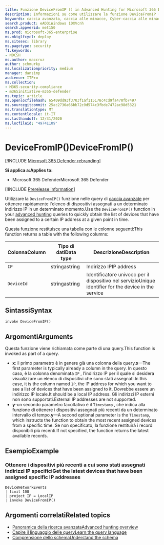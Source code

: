 ```yaml
---
title: Funzione DeviceFromIP () in Advanced Hunting for Microsoft 365 Defender
description: Informazioni su come utilizzare la funzione DeviceFromIP () per ottenere i dispositivi a cui è stato assegnato un indirizzo IP specifico
keywords: caccia avanzata, caccia alle minacce, Cyber-caccia alle minacce, Microsoft Threat Protection, Microsoft 365, MTP, M365, ricerca, query, telemetria, riferimento allo schema, kusto, dispositivo, devicefromIP, funzione, arricchimento
search.product: eADQiWindows 10XVcnh
search.appverid: met150
ms.prod: microsoft-365-enterprise
ms.mktglfcycl: deploy
ms.sitesec: library
ms.pagetype: security
f1.keywords:
- NOCSH
ms.author: maccruz
author: schmurky
ms.localizationpriority: medium
manager: dansimp
audience: ITPro
ms.collection:
- M365-security-compliance
- m365initiative-m365-defender
ms.topic: article
ms.openlocfilehash: 65409dd93f3703f1af115178c4cd9fa470fb7497
ms.sourcegitcommit: 25ac2736a66bb72c0d574c3fbde7472ac98d5321
ms.translationtype: MT
ms.contentlocale: it-IT
ms.lasthandoff: 12/31/2020
ms.locfileid: "49741109"
---
```

# <a name="devicefromip"></a><span data-ttu-id="696bd-104">DeviceFromIP()</span><span class="sxs-lookup"><span data-stu-id="696bd-104">DeviceFromIP()</span></span>

[!INCLUDE [Microsoft 365 Defender rebranding](../includes/microsoft-defender.md)]


<span data-ttu-id="696bd-105">**Si applica a:**</span><span class="sxs-lookup"><span data-stu-id="696bd-105">**Applies to:**</span></span>
- <span data-ttu-id="696bd-106">Microsoft 365 Defender</span><span class="sxs-lookup"><span data-stu-id="696bd-106">Microsoft 365 Defender</span></span>


[!INCLUDE [Prerelease information](../includes/prerelease.md)]


<span data-ttu-id="696bd-107">Utilizzare la `DeviceFromIP()` funzione nelle query di [caccia avanzate](advanced-hunting-overview.md) per ottenere rapidamente l'elenco di dispositivi assegnati a un determinato indirizzo IP in un determinato momento.</span><span class="sxs-lookup"><span data-stu-id="696bd-107">Use the `DeviceFromIP()` function in your [advanced hunting](advanced-hunting-overview.md) queries to quickly obtain the list of devices that have been assigned to a certain IP address at a given point in time.</span></span> 

<span data-ttu-id="696bd-108">Questa funzione restituisce una tabella con le colonne seguenti:</span><span class="sxs-lookup"><span data-stu-id="696bd-108">This function returns a table with the following columns:</span></span>

| <span data-ttu-id="696bd-109">Colonna</span><span class="sxs-lookup"><span data-stu-id="696bd-109">Column</span></span> | <span data-ttu-id="696bd-110">Tipo di dati</span><span class="sxs-lookup"><span data-stu-id="696bd-110">Data type</span></span> | <span data-ttu-id="696bd-111">Descrizione</span><span class="sxs-lookup"><span data-stu-id="696bd-111">Description</span></span> |
|------------|-------------|-------------|
| `IP` | <span data-ttu-id="696bd-112">stringa</span><span class="sxs-lookup"><span data-stu-id="696bd-112">string</span></span> | <span data-ttu-id="696bd-113">Indirizzo IP</span><span class="sxs-lookup"><span data-stu-id="696bd-113">IP address</span></span>  |
| `DeviceId` | <span data-ttu-id="696bd-114">stringa</span><span class="sxs-lookup"><span data-stu-id="696bd-114">string</span></span> | <span data-ttu-id="696bd-115">Identificatore univoco per il dispositivo nel servizio</span><span class="sxs-lookup"><span data-stu-id="696bd-115">Unique identifier for the device in the service</span></span> |


## <a name="syntax"></a><span data-ttu-id="696bd-116">Sintassi</span><span class="sxs-lookup"><span data-stu-id="696bd-116">Syntax</span></span>

```kusto
invoke DeviceFromIP()
```

## <a name="arguments"></a><span data-ttu-id="696bd-117">Argomenti</span><span class="sxs-lookup"><span data-stu-id="696bd-117">Arguments</span></span>

<span data-ttu-id="696bd-118">Questa funzione viene richiamata come parte di una query.</span><span class="sxs-lookup"><span data-stu-id="696bd-118">This function is invoked as part of a query.</span></span>

- <span data-ttu-id="696bd-119">**x**: il primo parametro è in genere già una colonna della query.</span><span class="sxs-lookup"><span data-stu-id="696bd-119">**x**—The first parameter is typically already a column in the query.</span></span> <span data-ttu-id="696bd-120">In questo caso, è la colonna denominata `IP` , l'indirizzo IP per il quale si desidera visualizzare un elenco di dispositivi che sono stati assegnati.</span><span class="sxs-lookup"><span data-stu-id="696bd-120">In this case, it is the column named `IP`, the IP address for which you want to see a list of devices that have been assigned to it.</span></span> <span data-ttu-id="696bd-121">Dovrebbe essere un indirizzo IP locale.</span><span class="sxs-lookup"><span data-stu-id="696bd-121">It should be a local IP address.</span></span> <span data-ttu-id="696bd-122">Gli indirizzi IP esterni non sono supportati.</span><span class="sxs-lookup"><span data-stu-id="696bd-122">External IP addresses are not supported.</span></span>
- <span data-ttu-id="696bd-123">**y**-un secondo parametro facoltativo è il `Timestamp` , che indica alla funzione di ottenere i dispositivi assegnati più recenti da un determinato intervallo di tempo.</span><span class="sxs-lookup"><span data-stu-id="696bd-123">**y**—A second optional parameter is the `Timestamp`, which instructs the function to obtain the most recent assigned devices from a specific time.</span></span> <span data-ttu-id="696bd-124">Se non specificato, la funzione restituirà i record disponibili più recenti.</span><span class="sxs-lookup"><span data-stu-id="696bd-124">If not specified, the function returns the latest available records.</span></span>

## <a name="example"></a><span data-ttu-id="696bd-125">Esempio</span><span class="sxs-lookup"><span data-stu-id="696bd-125">Example</span></span>


### <a name="get-the-latest-devices-that-have-been-assigned-specific-ip-addresses"></a><span data-ttu-id="696bd-126">Ottenere i dispositivi più recenti a cui sono stati assegnati indirizzi IP specifici</span><span class="sxs-lookup"><span data-stu-id="696bd-126">Get the latest devices that have been assigned specific IP addresses</span></span>

```kusto
DeviceNetworkEvents 
| limit 100 
| project IP = LocalIP 
| invoke DeviceFromIP()
```

## <a name="related-topics"></a><span data-ttu-id="696bd-127">Argomenti correlati</span><span class="sxs-lookup"><span data-stu-id="696bd-127">Related topics</span></span>
- [<span data-ttu-id="696bd-128">Panoramica della ricerca avanzata</span><span class="sxs-lookup"><span data-stu-id="696bd-128">Advanced hunting overview</span></span>](advanced-hunting-overview.md)
- [<span data-ttu-id="696bd-129">Capire il linguaggio delle query</span><span class="sxs-lookup"><span data-stu-id="696bd-129">Learn the query language</span></span>](advanced-hunting-query-language.md)
- [<span data-ttu-id="696bd-130">Comprensione dello schema</span><span class="sxs-lookup"><span data-stu-id="696bd-130">Understand the schema</span></span>](advanced-hunting-schema-tables.md)
